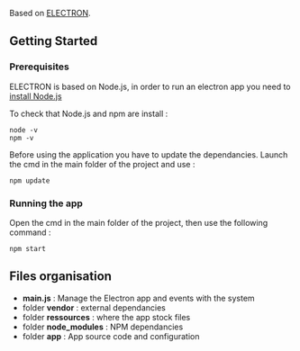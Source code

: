 Based on [ELECTRON](https://electronjs.org/).

## Getting Started

### Prerequisites

ELECTRON is based on Node.js, in order to run an electron app you need to [install Node.js](https://nodejs.org/en/download/)

To check that Node.js and npm are install :
```
node -v
npm -v
```
Before using the application you have to update the dependancies. Launch the cmd in the main folder of the project and use :
```
npm update
```

### Running the app

Open the cmd in the main folder of the project, then use the following command :
```
npm start
```

## Files organisation
- **main.js** : Manage the Electron app and events with the system
- folder **vendor** : external dependancies
- folder **ressources** : where the app stock files
- folder **node_modules** : NPM dependancies
- folder **app** : App source code and configuration
